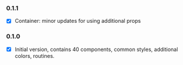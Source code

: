 ### 0.1.1
+ [x] Container: minor updates for using additional props

### 0.1.0
+ [x] Initial version, contains 40 components, common styles, additional colors, routines.
